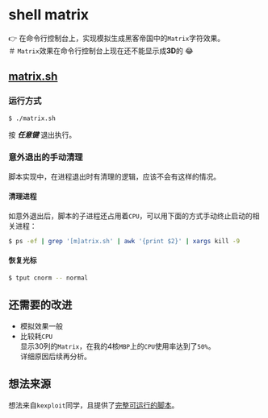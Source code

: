 shell matrix
=================================================

:point_right: 在命令行控制台上，实现模拟生成黑客帝国中的`Matrix`字符效果。  
＃ `Matrix`效果在命令行控制台上现在还不能显示成**3D**的 :joy:

[matrix.sh](matrix.sh)
----------------------------

### 运行方式

```bash
$ ./matrix.sh
```

按 ***任意键*** 退出执行。

### 意外退出的手动清理

脚本实现中，在进程退出时有清理的逻辑，应该不会有这样的情况。

#### 清理进程

如意外退出后，脚本的子进程还占用着`CPU`，可以用下面的方式手动终止启动的相关进程：


```bash
$ ps -ef | grep '[m]atrix.sh' | awk '{print $2}' | xargs kill -9
```

#### 恢复光标

```bash
$ tput cnorm -- normal
```

还需要的改进
----------------------------

- 模拟效果一般
- 比较耗`CPU`  
    显示30列的`Matrix`，在我的4核`MBP`上的`CPU`使用率达到了`50%`。  
    详细原因后续再分析。

想法来源
----------------------------

想法来自`kexploit`同学，且提供了[完整可运行的脚本](cloudsec-matrix.sh)。
